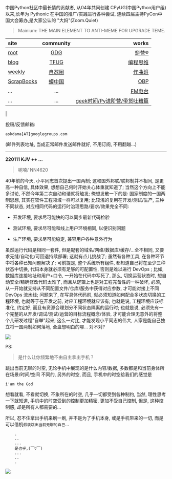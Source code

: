 中国Python社区中最长情的贡献者, 从04年共同创建 CPyUG(中国Python用户组)以来,长年为 Pythonic 在中国的推广/实践进行各种尝试, 连续四届主持PyCon中国大会筹办,是大家公认的 "大妈"(Zoom.Quiet)

> Mainium: THE MAIN ELEMENT TO ANTI-MEME FOR UPGRADE TEME.

| site | community | works |
| :-----| :----: | ----: |
| [root](http://zoomquiet.io/) | [GDG](https://blog.zhgdg.org/) | [蟒营®](https://doc.101.camp/) |
| [blog](https://blog.zoomquiet.io/pages/zoomquiet.html) | [TFUG](http://zh.tfug.world/) | [编程思维](https://py.101.camp/) |
| [weekly](http://weekly.pychina.org/) | [自怼圈](https://du.101.camp/) | [作曲班](https://mu.101.camp/) |
| [ScrapBooks](https://zoomquiet.io/collection.html) | [蟒中国](https://pychina.org/) | [OBP](https://zoomquiet.io/obp/index.html) |
| ... | ... | [FM电台](https://fm.101.camp/) |
| ... | ... | [geek时间/Py进阶营/带货吐糟篇](https://fm.101.camp/2020/geek2py-dama.html) 
 |


投稿/反馈邮箱:

    askdama[AT]googlegroups.com

(邮件列表地址, 
当成正常邮件发送邮件就好, 不用订阅, 不用翻越...)




---------------------------------------------------
**220111 KJV ++ ...**

> 呢喃/ NN4620




40年前的今天, 小平同志首次提出一国两制; 这和国外邦联/联邦制并不相同, 是更高一种自信, 具体效果, 想想自己何时开始关心体重就知道了; 当然这个方向上不能多讨论, 不然今年第二次自动和谐就将触发;
俺想发散一下的是: 国家制度的一国两制思想, 其实在软件工程领域一样可以复用; 比较浅的复用在开发/测试/生产, 三种不同状态, 对应相同代码的运行时治理思路/要求/效果完全不同:

+ 开发环境, 要求尽可能快的可以同步最新代码检验

+ 测试环境, 要求尽可能和线上用户环境相同, 以便识别问题
+ 生产环境, 要求尽可能稳定, 兼容用户各种意外行为

虽然运行代码是相同一套件, 但是配套的域名/网络/数据库/缓存/...全不相同, 又要求无缝/自动化/可回退持续部署; 这就有点儿挑战了; 虽然有各种工具, 在各种环节中将各种已知问题解决了; 可前提是, 整个系统所有组件, 都知道自己将在至少三种状态中切换, 代码本身就必须有足够的可配置性, 否则是难以进行 DevOps ; 比如, 数据库连接地址和用户+口令, 一开始在代码中写死了, 那么, 切换运营状态时, 想自动安全/精确修改代码太难了, 而且从逻辑上也是对工程完备性的一种破坏, 必须, 从一开始就支持从不同配置文件/仓库/服务中获得对应参数, 才可能对接上不同 DevOps 流水线;
问题来了, 在写具体代码前, 就必须知道如何配合多状态切换的工程环境, 也就等于在开发之前, 对应工程环境就应该有; 也就是说, 工程环境应该标准化, 约定好, 而且有资源合理划分不同状态隔离的运行时; 也就是说, 必须先有一个完整的从开发/调试/测试/运营的目标流程概念/体验, 才可能合理无意外的将整个儿研发过程"自举"起来;
这么一对比, 才能发现小平同志的伟大, 人家是能自己独立将一国两制如何落地, 全盘想明白的哪...
对不对?​




![](https://ipic.zoomquiet.top/2022-01-10-zq42-today-card-2201.011.jpeg)



PS:
> 是什么让你频繁地不由自主拿出手机？

跳出当前无聊的时空,
无论手机中展现的是什么内容/数据,
多数都是和当前身体所在场景/时间/空间 不同的,
另外的时空,
而且, 手机中的时空给我们的感觉是

    i'am the God

想看就看, 不看就切换,
不象所在的时空, 几乎一切都受到各种制约,
当然,
理性思考一下就知道,
手机中的时空受到的控制更加精密, 更加不受自己控制,
但是, 这种控制感,
却是所有人都需要的...

所以, 
忍不住拿出手机来刷一刷,
并不是为了手机本身, 或是手机带来的一切,
而是可以借机`假装跳出当前无聊的自己`...



```
    .
    ..
    ...
    是也乎,(￣▽￣)
    ...
    ..
    .
```


![](http://ydlj.zoomquiet.top/ipic/2021-07-10-210701DU21-zip.jpg)

